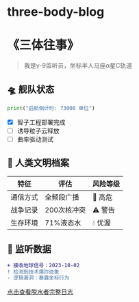 # three-body-blog
# 《三体往事》  
> 我是γ-9监听员，坐标半人马座α星C轨道  

## 🛸 舰队状态
```python
print("启航倒计时: 73000 单位")
```
- [x] 智子工程部署完成  
- [ ] 诱导粒子云释放  
- [ ] 曲率驱动测试  

## 🌌 人类文明档案
| 特征         | 评估              | 风险等级 |
|--------------|-------------------|----------|
| 通信方式     | 全频段广播        | 🔴 高危  |
| 战争记录     | 200次核冲突       | ⚠️ 警告 |
| 生存环境     | 71%液态水         | 💧 优渥 |

## 📡 监听数据
```diff
+ 接收地球信号：2023-10-02
! 检测到技术爆炸迹象
- 逻辑漏洞：暴露坐标行为
```

[点击查看脱水者完整日志](details.md)
